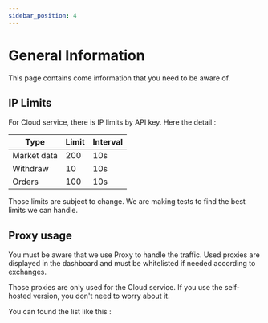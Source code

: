 ```yaml
---
sidebar_position: 4
---
```


# General Information

This page contains come information that you need to be aware of.

## IP Limits

For Cloud service, there is IP limits by API key. Here the detail :

| Type        | Limit | Interval |
| ----------- | ----- | -------- |
| Market data | 200   | 10s      |
| Withdraw    | 10    | 10s      |
| Orders      | 100   | 10s      |

Those limits are subject to change. We are making tests to find the best limits we can handle.

## Proxy usage

You must be aware that we use Proxy to handle the traffic. Used proxies are displayed in the dashboard and must be whitelisted if needed according to exchanges.

Those proxies are only used for the Cloud service. If you use the self-hosted version, you don't need to worry about it.

You can found the list like this :
